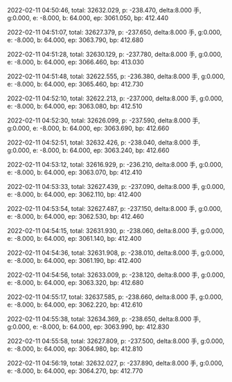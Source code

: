 2022-02-11 04:50:46, total: 32632.029, p: -238.470, delta:8.000 手, g:0.000, e: -8.000, b: 64.000, ep: 3061.050, bp: 412.440

2022-02-11 04:51:07, total: 32627.379, p: -237.650, delta:8.000 手, g:0.000, e: -8.000, b: 64.000, ep: 3063.790, bp: 412.680

2022-02-11 04:51:28, total: 32630.129, p: -237.780, delta:8.000 手, g:0.000, e: -8.000, b: 64.000, ep: 3066.460, bp: 413.030

2022-02-11 04:51:48, total: 32622.555, p: -236.380, delta:8.000 手, g:0.000, e: -8.000, b: 64.000, ep: 3065.460, bp: 412.730

2022-02-11 04:52:10, total: 32622.213, p: -237.000, delta:8.000 手, g:0.000, e: -8.000, b: 64.000, ep: 3063.080, bp: 412.510

2022-02-11 04:52:30, total: 32626.099, p: -237.590, delta:8.000 手, g:0.000, e: -8.000, b: 64.000, ep: 3063.690, bp: 412.660

2022-02-11 04:52:51, total: 32632.426, p: -238.040, delta:8.000 手, g:0.000, e: -8.000, b: 64.000, ep: 3063.240, bp: 412.660

2022-02-11 04:53:12, total: 32616.929, p: -236.210, delta:8.000 手, g:0.000, e: -8.000, b: 64.000, ep: 3063.070, bp: 412.410

2022-02-11 04:53:33, total: 32627.439, p: -237.090, delta:8.000 手, g:0.000, e: -8.000, b: 64.000, ep: 3062.110, bp: 412.400

2022-02-11 04:53:54, total: 32627.487, p: -237.150, delta:8.000 手, g:0.000, e: -8.000, b: 64.000, ep: 3062.530, bp: 412.460

2022-02-11 04:54:15, total: 32631.930, p: -238.060, delta:8.000 手, g:0.000, e: -8.000, b: 64.000, ep: 3061.140, bp: 412.400

2022-02-11 04:54:36, total: 32631.908, p: -238.010, delta:8.000 手, g:0.000, e: -8.000, b: 64.000, ep: 3061.190, bp: 412.400

2022-02-11 04:54:56, total: 32633.009, p: -238.120, delta:8.000 手, g:0.000, e: -8.000, b: 64.000, ep: 3063.320, bp: 412.680

2022-02-11 04:55:17, total: 32637.585, p: -238.660, delta:8.000 手, g:0.000, e: -8.000, b: 64.000, ep: 3062.220, bp: 412.610

2022-02-11 04:55:38, total: 32634.369, p: -238.650, delta:8.000 手, g:0.000, e: -8.000, b: 64.000, ep: 3063.990, bp: 412.830

2022-02-11 04:55:58, total: 32627.809, p: -237.500, delta:8.000 手, g:0.000, e: -8.000, b: 64.000, ep: 3064.980, bp: 412.810

2022-02-11 04:56:19, total: 32632.027, p: -237.890, delta:8.000 手, g:0.000, e: -8.000, b: 64.000, ep: 3064.270, bp: 412.770